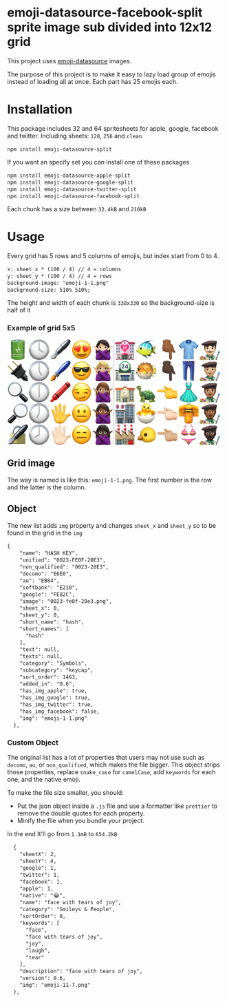 # emoji-datasource-facebook-split sprite image sub divided into 12x12 grid

This project uses [emoji-datasource](https://www.npmjs.com/package/emoji-datasource) images.

The purpose of this project is to make it easy to lazy load group of emojis instead of loading all at once. Each part has 25 emojis each.

# Installation

This package includes 32 and 64 spritesheets for apple, google, facebook and twitter. Including sheets: `128`, `256` and `clean`

```
npm install emoji-datasource-split
```

If you want an specify set you can install one of these packages

```
npm install emoji-datasource-apple-split
npm install emoji-datasource-google-split
npm install emoji-datasource-twitter-split
npm install emoji-datasource-facebook-split
```

Each chunk has a size between `32.4kB` and `210kB`

# Usage

Every grid has 5 rows and 5 columns of emojis, but index start from 0 to 4.

```
x: sheet_x * (100 / 4) // 4 = columns
y: sheet_y * (100 / 4) // 4 = rows
background-image: "emoji-1-1.png"
background-size: 510% 510%;
```

The height and width of each chunk is `330x330` so the background-size is half of it

### Example of grid 5x5

<div style="display: flex; margin-bottom: 10px; margin-top: 10px;">
<img style="width:49%; border-right: 2px solid lightgrey;"; src="https://raw.githubusercontent.com/zeddz92/emoji-datasource-split/main/img/sheets-clean/64/apple/emoji-2-7.png"/>
<img style="width:49%"; src="https://raw.githubusercontent.com/zeddz92/emoji-datasource-split/main/img/sheets-clean/64/apple/emoji-7-3.png"/>
</div>

## Grid image

The way is named is like this: `emoji-1-1.png`. The first number is the row and the latter is the column.

## Object

The new list adds `img` property and changes `sheet_x` and `sheet_y` so to be found in the grid in the `img`

```
{
    "name": "HASH KEY",
    "unified": "0023-FE0F-20E3",
    "non_qualified": "0023-20E3",
    "docomo": "E6E0",
    "au": "EB84",
    "softbank": "E210",
    "google": "FE82C",
    "image": "0023-fe0f-20e3.png",
    "sheet_x": 0,
    "sheet_y": 0,
    "short_name": "hash",
    "short_names": [
      "hash"
    ],
    "text": null,
    "texts": null,
    "category": "Symbols",
    "subcategory": "keycap",
    "sort_order": 1463,
    "added_in": "0.6",
    "has_img_apple": true,
    "has_img_google": true,
    "has_img_twitter": true,
    "has_img_facebook": false,
    "img": "emoji-1-1.png"
  },
```

### Custom Object

The original list has a lot of properties that users may not use such as `docomo`, `au`, or `non_qualified`, which makes the file bigger. This object strips those properties, replace `snake_case` for `camelCase`, add `keywords` for each one, and the native emoji.

To make the file size smaller, you should:

- Put the json object inside a `.js` file and use a formatter like `prettier` to remove the double quotes for each property.
- Minify the file when you bundle your project.

In the end It'll go from `1.1mB` to `654.2kB`

```
  {
    "sheetX": 2,
    "sheetY": 4,
    "google": 1,
    "twitter": 1,
    "facebook": 1,
    "apple": 1,
    "native": "😂",
    "name": "face with tears of joy",
    "category": "Smileys & People",
    "sortOrder": 8,
    "keywords": [
      "face",
      "face with tears of joy",
      "joy",
      "laugh",
      "tear"
    ],
    "description": "face with tears of joy",
    "version": 0.6,
    "img": "emoji-11-7.png"
  },
```
